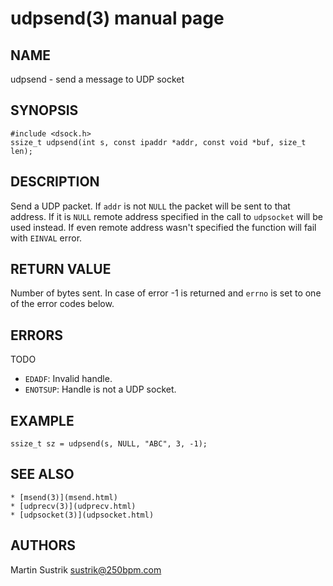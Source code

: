 # udpsend(3) manual page

## NAME

udpsend - send a message to UDP socket

## SYNOPSIS

```
#include <dsock.h>
ssize_t udpsend(int s, const ipaddr *addr, const void *buf, size_t len);
```

## DESCRIPTION

Send a UDP packet. If `addr` is not `NULL` the packet will be sent to that address. If it is `NULL` remote address specified in the call to `udpsocket` will be used instead. If even remote address wasn't specified the function will fail with `EINVAL` error.

## RETURN VALUE

Number of bytes sent. In case of error -1 is returned and `errno` is set to one of the error codes below.

## ERRORS

TODO

* `EDADF`: Invalid handle.
* `ENOTSUP`: Handle is not a UDP socket.

## EXAMPLE

```
ssize_t sz = udpsend(s, NULL, "ABC", 3, -1);
```

## SEE ALSO

```
* [msend(3)](msend.html)
* [udprecv(3)](udprecv.html)
* [udpsocket(3)](udpsocket.html)
```

## AUTHORS

Martin Sustrik <sustrik@250bpm.com>

